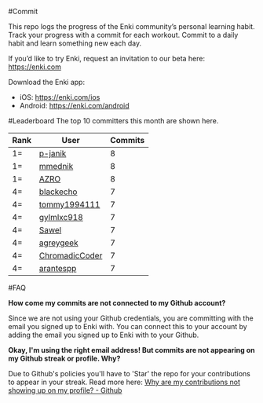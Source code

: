 #Commit

This repo logs the progress of the Enki community’s personal learning habit. Track your progress with a commit for each workout. Commit to a daily habit and learn something new each day.

If you’d like to try Enki, request an invitation to our beta here: https://enki.com

Download the Enki app: 
 - iOS: https://enki.com/ios
 - Android: https://enki.com/android

#Leaderboard
The top 10 committers this month are shown here.

| Rank | User | Commits |
|------|------|---------|
|1=|[p-janik](https://github.com/p-janik)|8|
|1=|[mmednik](https://github.com/mmednik)|8|
|1=|[AZRO](https://github.com/AZRO)|8|
|4=|[blackecho](https://github.com/blackecho)|7|
|4=|[tommy1994111](https://github.com/tommy1994111)|7|
|4=|[gylmlxc918](https://github.com/gylmlxc918)|7|
|4=|[Sawel](https://github.com/Sawel)|7|
|4=|[agreygeek](https://github.com/agreygeek)|7|
|4=|[ChromadicCoder](https://github.com/ChromadicCoder)|7|
|4=|[arantespp](https://github.com/arantespp)|7|

#FAQ

**How come my commits are not connected to my Github account?**

Since we are not using your Github credentials, you are committing with the email you signed up to Enki with. You can connect this to your account by adding the email you signed up to Enki with to your Github.

**Okay, I'm using the right email address! But commits are not appearing on my Github streak or profile. Why?**

Due to Github's policies you'll have to 'Star' the repo for your contributions to appear in your streak. Read more here: [Why are my contributions not showing up on my profile? - Github](https://help.github.com/articles/why-are-my-contributions-not-showing-up-on-my-profile/)
